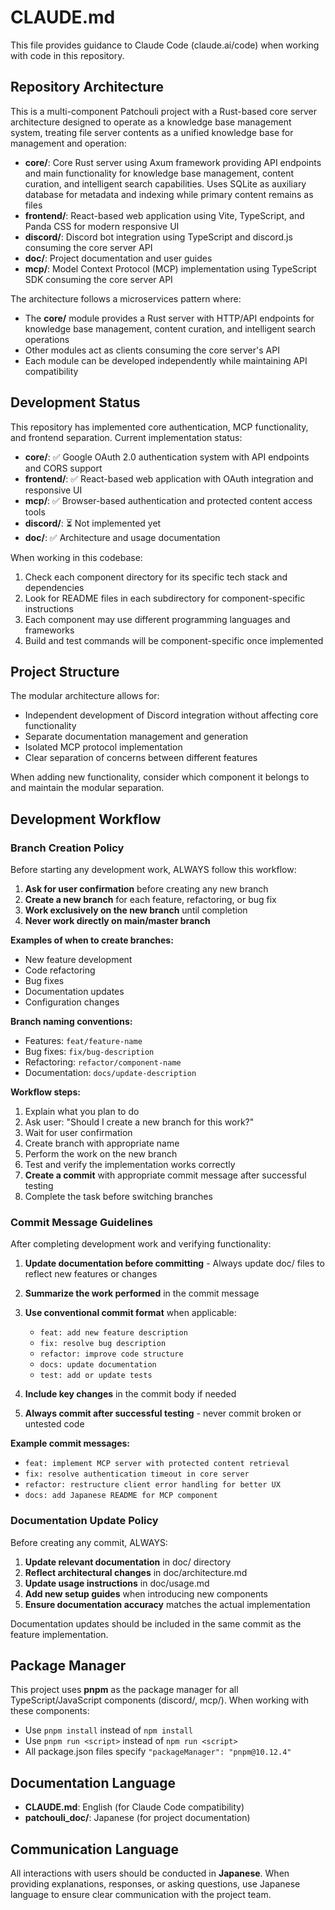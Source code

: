 # CLAUDE.md

This file provides guidance to Claude Code (claude.ai/code) when working with code in this repository.

## Repository Architecture

This is a multi-component Patchouli project with a Rust-based core server architecture designed to operate as a knowledge base management system, treating file server contents as a unified knowledge base for management and operation:

- **core/**: Core Rust server using Axum framework providing API endpoints and main functionality for knowledge base management, content curation, and intelligent search capabilities. Uses SQLite as auxiliary database for metadata and indexing while primary content remains as files
- **frontend/**: React-based web application using Vite, TypeScript, and Panda CSS for modern responsive UI
- **discord/**: Discord bot integration using TypeScript and discord.js consuming the core server API
- **doc/**: Project documentation and user guides
- **mcp/**: Model Context Protocol (MCP) implementation using TypeScript SDK consuming the core server API

The architecture follows a microservices pattern where:
- The **core/** module provides a Rust server with HTTP/API endpoints for knowledge base management, content curation, and intelligent search operations
- Other modules act as clients consuming the core server's API
- Each module can be developed independently while maintaining API compatibility

## Development Status

This repository has implemented core authentication, MCP functionality, and frontend separation. Current implementation status:

- **core/**: ✅ Google OAuth 2.0 authentication system with API endpoints and CORS support
- **frontend/**: ✅ React-based web application with OAuth integration and responsive UI
- **mcp/**: ✅ Browser-based authentication and protected content access tools
- **discord/**: ⏳ Not implemented yet
- **doc/**: ✅ Architecture and usage documentation

When working in this codebase:

1. Check each component directory for its specific tech stack and dependencies
2. Look for README files in each subdirectory for component-specific instructions
3. Each component may use different programming languages and frameworks
4. Build and test commands will be component-specific once implemented

## Project Structure

The modular architecture allows for:
- Independent development of Discord integration without affecting core functionality
- Separate documentation management and generation
- Isolated MCP protocol implementation
- Clear separation of concerns between different features

When adding new functionality, consider which component it belongs to and maintain the modular separation.

## Development Workflow

### Branch Creation Policy

Before starting any development work, ALWAYS follow this workflow:

1. **Ask for user confirmation** before creating any new branch
2. **Create a new branch** for each feature, refactoring, or bug fix
3. **Work exclusively on the new branch** until completion
4. **Never work directly on main/master branch**

**Examples of when to create branches:**
- New feature development
- Code refactoring
- Bug fixes
- Documentation updates
- Configuration changes

**Branch naming conventions:**
- Features: `feat/feature-name`
- Bug fixes: `fix/bug-description`
- Refactoring: `refactor/component-name`
- Documentation: `docs/update-description`

**Workflow steps:**
1. Explain what you plan to do
2. Ask user: "Should I create a new branch for this work?"
3. Wait for user confirmation
4. Create branch with appropriate name
5. Perform the work on the new branch
6. Test and verify the implementation works correctly
7. **Create a commit** with appropriate commit message after successful testing
8. Complete the task before switching branches

### Commit Message Guidelines

After completing development work and verifying functionality:

1. **Update documentation before committing** - Always update doc/ files to reflect new features or changes
2. **Summarize the work performed** in the commit message
3. **Use conventional commit format** when applicable:
   - `feat: add new feature description`
   - `fix: resolve bug description`
   - `refactor: improve code structure`
   - `docs: update documentation`
   - `test: add or update tests`

4. **Include key changes** in the commit body if needed
5. **Always commit after successful testing** - never commit broken or untested code

**Example commit messages:**
- `feat: implement MCP server with protected content retrieval`
- `fix: resolve authentication timeout in core server`
- `refactor: restructure client error handling for better UX`
- `docs: add Japanese README for MCP component`

### Documentation Update Policy

Before creating any commit, ALWAYS:

1. **Update relevant documentation** in doc/ directory
2. **Reflect architectural changes** in doc/architecture.md
3. **Update usage instructions** in doc/usage.md  
4. **Add new setup guides** when introducing new components
5. **Ensure documentation accuracy** matches the actual implementation

Documentation updates should be included in the same commit as the feature implementation.

## Package Manager

This project uses **pnpm** as the package manager for all TypeScript/JavaScript components (discord/, mcp/). When working with these components:

- Use `pnpm install` instead of `npm install`
- Use `pnpm run <script>` instead of `npm run <script>`
- All package.json files specify `"packageManager": "pnpm@10.12.4"`

## Documentation Language

- **CLAUDE.md**: English (for Claude Code compatibility)
- **patchouli_doc/**: Japanese (for project documentation)

## Communication Language

All interactions with users should be conducted in **Japanese**. When providing explanations, responses, or asking questions, use Japanese language to ensure clear communication with the project team.